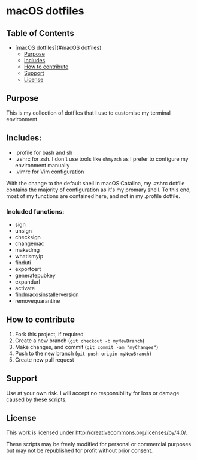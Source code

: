# macOS dotfiles

## Table of Contents

- [macOS dotfiles](#macOS dotfiles)
  - [Purpose](#purpose)
  - [Includes](#includes)
  - [How to contribute](#how-to-contribute)
  - [Support](#support)
  - [License](#license)
  
## Purpose

This is my collection of dotfiles that I use to customise my terminal environment. 

## Includes:

* .profile for bash and sh
* .zshrc for zsh. I don't use tools like `ohmyzsh` as I prefer to configure my environment manually
* .vimrc for Vim configuration

With the change to the default shell in macOS Catalina, my .zshrc dotfile contains the majority of configuration as it's my promary shell.
To this end, most of my functions are contained here, and not in my .profile dotfile.

### Included functions:

* sign
* unsign
* checksign
* changemac
* makedmg
* whatismyip
* finduti
* exportcert
* generatepubkey
* expandurl
* activate
* findmacosinstallerversion
* removequarantine

## How to contribute

1. Fork this project, if required
2. Create a new branch (`git checkout -b myNewBranch`)
3. Make changes, and commit (`git commit -am "myChanges"`)
4. Push to the new branch (`git push origin myNewBranch`)
5. Create new pull request

## Support

Use at your own risk. I will accept no responsibility for loss or damage caused by these scripts.

## License

This work is licensed under http://creativecommons.org/licenses/by/4.0/.

These scripts may be freely modified for personal or commercial purposes but may not be republished for profit without prior consent.
